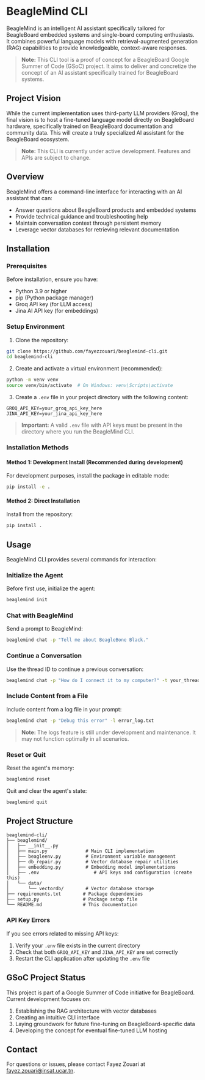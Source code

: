 # BeagleMind CLI

BeagleMind is an intelligent AI assistant specifically tailored for BeagleBoard embedded systems and single-board computing enthusiasts. It combines powerful language models with retrieval-augmented generation (RAG) capabilities to provide knowledgeable, context-aware responses.

> **Note:** This CLI tool is a proof of concept for a BeagleBoard Google Summer of Code (GSoC) project. It aims to deliver and concretize the concept of an AI assistant specifically trained for BeagleBoard systems.

## Project Vision

While the current implementation uses third-party LLM providers (Groq), the final vision is to host a fine-tuned language model directly on BeagleBoard hardware, specifically trained on BeagleBoard documentation and community data. This will create a truly specialized AI assistant for the BeagleBoard ecosystem.

> **Note:** This CLI is currently under active development. Features and APIs are subject to change.

## Overview

BeagleMind offers a command-line interface for interacting with an AI assistant that can:
- Answer questions about BeagleBoard products and embedded systems
- Provide technical guidance and troubleshooting help
- Maintain conversation context through persistent memory
- Leverage vector databases for retrieving relevant documentation

## Installation

### Prerequisites

Before installation, ensure you have:
- Python 3.9 or higher
- pip (Python package manager)
- Groq API key (for LLM access)
- Jina AI API key (for embeddings)

### Setup Environment

1. Clone the repository:
```bash
git clone https://github.com/fayezzouari/beaglemind-cli.git
cd beaglemind-cli
```

2. Create and activate a virtual environment (recommended):
```bash
python -m venv venv
source venv/bin/activate  # On Windows: venv\Scripts\activate
```

3. Create a `.env` file in your project directory with the following content:

```
GROQ_API_KEY=your_groq_api_key_here
JINA_API_KEY=your_jina_api_key_here
```

> **Important:** A valid `.env` file with API keys must be present in the directory where you run the BeagleMind CLI.

### Installation Methods

#### Method 1: Development Install (Recommended during development)

For development purposes, install the package in editable mode:

```bash
pip install -e .
```

#### Method 2: Direct Installation

Install from the repository:

```bash
pip install .
```

## Usage

BeagleMind CLI provides several commands for interaction:

### Initialize the Agent

Before first use, initialize the agent:

```bash
beaglemind init
```

### Chat with BeagleMind

Send a prompt to BeagleMind:

```bash
beaglemind chat -p "Tell me about BeagleBone Black."
```

### Continue a Conversation

Use the thread ID to continue a previous conversation:

```bash
beaglemind chat -p "How do I connect it to my computer?" -t your_thread_id
```

### Include Content from a File

Include content from a log file in your prompt:

```bash
beaglemind chat -p "Debug this error" -l error_log.txt
```

> **Note:** The logs feature is still under development and maintenance. It may not function optimally in all scenarios.

### Reset or Quit

Reset the agent's memory:

```bash
beaglemind reset
```

Quit and clear the agent's state:

```bash
beaglemind quit
```

## Project Structure

```
beaglemind-cli/
├── beaglemind/
│   ├── __init__.py
│   ├── main.py              # Main CLI implementation
│   ├── beagleenv.py         # Environment variable management
│   ├── db_repair.py         # Vector database repair utilities
│   ├── embedding.py         # Embedding model implementations
│   ├── .env                    # API keys and configuration (create this)
│   └── data/
│       └── vectordb/        # Vector database storage 
├── requirements.txt        # Package dependencies
├── setup.py                # Package setup file
└── README.md               # This documentation
```

### API Key Errors

If you see errors related to missing API keys:

1. Verify your `.env` file exists in the current directory
2. Check that both `GROQ_API_KEY` and `JINA_API_KEY` are set correctly
3. Restart the CLI application after updating the `.env` file


## GSoC Project Status

This project is part of a Google Summer of Code initiative for BeagleBoard. Current development focuses on:

1. Establishing the RAG architecture with vector databases
2. Creating an intuitive CLI interface
3. Laying groundwork for future fine-tuning on BeagleBoard-specific data
4. Developing the concept for eventual fine-tuned LLM hosting

## Contact

For questions or issues, please contact Fayez Zouari at fayez.zouari@insat.ucar.tn.